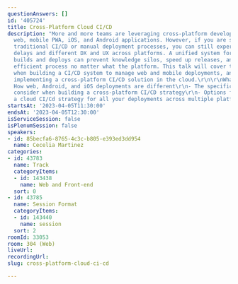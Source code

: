 ```yaml
---
questionAnswers: []
id: '405724'
title: Cross-Platform Cloud CI/CD
description: "More and more teams are leveraging cross-platform development for their
  web, mobile PWA, iOS, and Android applications. However, if you are still leveraging
  traditional CI/CD or manual deployment processes, you can still experience release
  delays and different DX and UX across platforms. A unified system for cross-platform
  builds and deploys can prevent knowledge silos, speed up releases, and ensure an
  efficient process no matter what the platform. This talk will cover the considerations
  when building a CI/CD system to manage web and mobile deployments, and options for
  implementing a cross-platform CI/CD solution in the cloud.\r\n\r\nWhat you'll learn:\r\n-
  How web, Android, and iOS deployments are different\r\n- The specific factors to
  consider when building a cross-platform CI/CD strategy\r\n- Options for implementing
  a cloud CI/Cd strategy for all your deployments across multiple platforms"
startsAt: '2023-04-05T11:30:00'
endsAt: '2023-04-05T12:30:00'
isServiceSession: false
isPlenumSession: false
speakers:
- id: 85becfa6-8765-4c3c-b805-e393ed3dd954
  name: Cecelia Martinez
categories:
- id: 43783
  name: Track
  categoryItems:
  - id: 143438
    name: Web and Front-end
  sort: 0
- id: 43785
  name: Session Format
  categoryItems:
  - id: 143440
    name: session
  sort: 2
roomId: 33053
room: 304 (Web)
liveUrl: 
recordingUrl: 
slug: cross-platform-cloud-ci-cd

---
```

